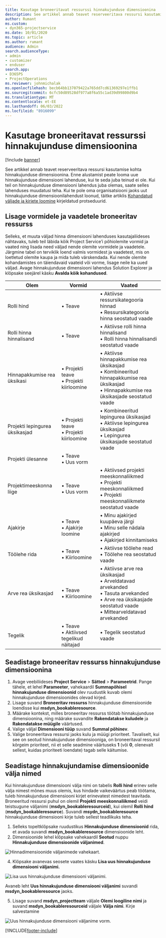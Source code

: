 ```yaml
---
title: Kasutage broneeritavat ressurssi hinnakujunduse dimensioonina
description: See artikkel annab teavet reserveeritava ressursi kasutamise kohta hinnakujunduse dimensioonina.
author: Rumant
ms.custom:
- dyn365-projectservice
ms.date: 10/01/2020
ms.topic: article
ms.author: rumant
audience: Admin
search.audienceType:
- admin
- customizer
- enduser
search.app:
- D365PS
- ProjectOperations
ms.reviewer: johnmichalak
ms.openlocfilehash: becb64bb137079422a765dd7cd61369297e1ffb1
ms.sourcegitcommit: 6cfc50d89528df977a8f6a55c1ad39d99800d9b4
ms.translationtype: MT
ms.contentlocale: et-EE
ms.lasthandoff: 06/03/2022
ms.locfileid: "8916099"
---
```

# <a name="use-bookable-resource-as-a-pricing-dimension"></a>Kasutage broneeritavat ressurssi hinnakujunduse dimensioonina

[!include [banner](../includes/psa-now-project-operations.md)]

See artikkel annab teavet reserveeritava ressursi kasutamise kohta hinnakujunduse dimensioonina. Enne alustamist peate looma uue hinnakujunduse dimensiooni lahenduse, kui te seda juba teinud ei ole. Kui teil on hinnakujunduse dimensiooni lahendus juba olemas, saate selles lahenduses muudatusi teha. Kui te pole oma organisatsiooni jaoks uut hinnakujunduse dimensioonilahendust loonud, täitke artiklis [Kohandatud väljade ja kirjete loomine](create-custom-fields-entities.md) kirjeldatud protseduurid.

## <a name="add-bookable-resource-to-forms-and-views"></a>Lisage vormidele ja vaadetele broneeritav ressurss
Selleks, et muuta väljad hinna dimensiooni lahenduses kasutajaliideses nähtavaks, tuleb teil läbida kõik Project Service’i põhiolemite vormid ja vaated ning lisada need väljad nende olemite vormidele ja vaadetele.
Järgmine tabel on terviklik loend valmis vormidest ja vaadetest, mis on loetletud olemite kaupa ja mida tuleb värskendada. Kui nende olemite kohandamistes on täiendavaid vaateid või vorme, lisage neile ka uued väljad.
Avage hinnakujunduse dimensiooni lahendus Solution Explorer ja klõpsake seejärel käsku **Avalda kõik kohandused**.


|   Olem        | Vormid   |Vaated        |
| ------------------------------|---------------------------------|----------------------------------|
|  Rolli hind|• Teave |• Aktiivse ressursikategooria hinnad<br> • Ressursikategooria hinna seostatud vaade|
|  Rolli hinna hinnalisand|• Teave|• Aktiivse rolli hinna hinnalisand<br>• Rolli hinna hinnalisandi seostatud vaade|
|  Hinnapakkumise rea üksikasi|• Projekti teave<br>• Projekti kiirloomine|• Aktiivse hinnapakkumise rea üksikasjad<br>• Kombineeritud hinnapakkumise rea üksikasjad<br>• Hinnapakkumise rea üksikasjade seostatud vaade|
|  Projekti lepingurea üksikasjad|• Projekti teave<br>• Projekti kiirloomine|• Kombineeritud lepingurea üksikasjad<br>• Aktiivse lepingurea üksikasjad<br>• Lepingurea üksikasjade seostatud vaade|
|  Projekti ülesanne|• Teave<br>• Uus vorm||
|  Projektimeeskonna liige|• Teave<br>• Uus vorm|• Aktiivsed projekti meeskonnaliikmed<br>• Projekti meeskonnaliikmed<br>• Projekti meeskonnaliikmete seostatud vaade|
|  Ajakirje|• Teave<br>• Ajakirje loomine|• Minu ajakirjed kuupäeva järgi<br>• Minu selle nädala ajakirjed<br>• Ajakirjed kinnitamiseks|
|  Töölehe rida|• Teave<br>• Kiirloomine|• Aktiivse töölehe read<br>• Töölehe rea seostatud vaade|
|  Arve rea üksikasjad|• Teave<br>• Kiirloomine|• Aktiivse arve rea üksikasjad<br>• Arveldatavad arvekanded<br>• Tasuta arvekanded<br>• Arve rea üksikasjade seostatud vaade<br>• Mittearveldatavad arvekanded|
|  Tegelik|• Teave<br>• Aktiivsed tegelikud näitajad|• Tegelik seostatud vaade|

## <a name="set-up-bookable-resource-as-a-pricing-dimension"></a>Seadistage broneeritav ressurss hinnakujunduse dimensioonina

1. Avage veebiliideses **Project Service** > **Sätted** > **Parameetrid**. Pange tähele, et lehel **Parameeter**, vahekaardil **Summapõhisel hinnakujunduse dimensioonid** olev ruudustik kuvab olemi hinnakujunduse dimensioonides olevad kirjed. 
2. Lisage suvand **Broneeritav ressurss** hinnakujunduse dimensioonide loendisse kui **msdyn_bookableresource**. 
3. Määrake kontekst, milles broneeritav ressurss töötab hinnakujunduse dimensioonina, ning määrake suvandite **Rakendatakse kuludele** ja **Rakendatakse müügile** väärtused.
4. Valige väljal **Dimensiooni tüüp** suvand **Summal põhinev**. 
5. Valige broneeritava ressursi jaoks kulu ja müügi prioriteet. Tavaliselt, kui see on seotud hinnakujunduse dimensiooniga, on broneeritaval ressursil kõrgeim prioriteet, nii et selle seadmine väärtuseks **1** (või **0**, olenevalt sellest, kuidas prioriteeti loendate) tagab selle käitumise.

## <a name="set-up-pricing-dimension-field-names"></a>Seadistage hinnakujundamise dimensioonide välja nimed

Kui hinnakujunduse dimensiooni välja nimi on tabelis **Rolli hind** erinev selle välja nimest mõnes muus olemis, kus hindade vaikeväärtus peab töötama, tuleb hinnakujunduse dimensiooni kirjet erinevatest nimedest teavitada.    
Broneeritud ressursi puhul on olemil **Projekti meeskonnaliikmed** veidi teistsugune väljanimi (**msdyn_bookableresourceid**), kui olemil **Rolli hind** (**msdyn_bookableresource**). Suvandi **msydn_bookableresource** hinnakujunduse dimensiooni kirje tuleb sellest teadlikuks teha. 
1. Selleks topeltklõpsake ruudustikus **Hinnakujunduse dimensioonid** rida, et avada suvandi **msdyn_bookableresource** dimensioonide leht.
2. Dimensioonide lehel klõpsake vahekaardil **Seotud** nuppu **Hinnakujunduse dimensioonide väljanimed**.

 ![Hinnadimensioonide väljanimede vahekaart.](media/PD-fieldname.png)

4. Klõpsake avanevas seosete vaates käsku **Lisa uus hinnakujunduse dimensiooni väljanimi.**

 ![Lisa uus hinnakujunduse dimensiooni väljanimi.](media/Add-NewPD-fieldname.png)


Avaneb leht **Uus hinnakujunduse dimensiooni väljanimi** suvandi **msdyn_bookableresource** jaoks. 

5. Lisage suvand **msdyn_projectteam** väljale **Olemi loogiline nimi** ja suvand **msdyn_bookableresourceid** väljale **Välja nimi**. Kirje salvestamine

 ![Uus hinnakujunduse dimensiooni väljanime vorm.](media/PD-fieldname-Added.png)


[!INCLUDE[footer-include](../includes/footer-banner.md)]
